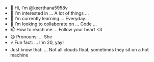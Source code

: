 - 👋 Hi, I’m @keerthana5958v  
- 👀 I’m interested in ... A lot of things ...  
- 🌱 I’m currently learning ... Everyday...      
- 💞️ I’m looking to collaborate on ... Code ...    
- 📫 How to reach me ... Follow your heart <3        
- 😄 Pronouns: ... She  
- ⚡ Fun fact: ... I'm 20, yay!         
- Just know that: ... Not all clouds float, sometimes they sit on a hot machine    
 
<!--- 
keerthana5958v/keerthana5958v is a ✨ special ✨ repository because its `README.md` (this file) appears on your GitHub profile.
You can click the Preview link to take a look at your changes.
--->
